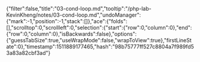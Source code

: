 {"filter":false,"title":"03-cond-loop.md","tooltip":"/php-lab-KevinKheng/notes/03-cond-loop.md","undoManager":{"mark":-1,"position":-1,"stack":[]},"ace":{"folds":[],"scrolltop":0,"scrollleft":0,"selection":{"start":{"row":0,"column":0},"end":{"row":0,"column":0},"isBackwards":false},"options":{"guessTabSize":true,"useWrapMode":false,"wrapToView":true},"firstLineState":0},"timestamp":1511889177465,"hash":"98b75777ff527c8804a7f989fd53a83a82cbf3ad"}